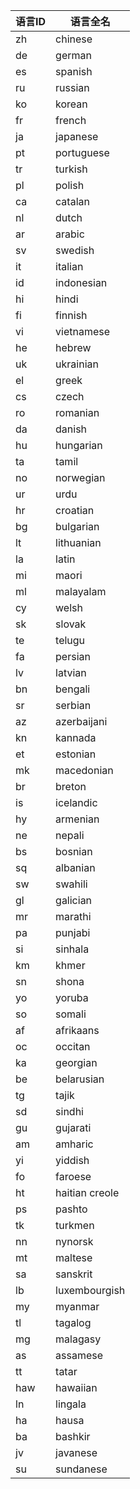 | 语言ID | 语言全名           |
|------|----------------|
| zh   | chinese        |
| de   | german         |
| es   | spanish        |
| ru   | russian        |
| ko   | korean         |
| fr   | french         |
| ja   | japanese       |
| pt   | portuguese     |
| tr   | turkish        |
| pl   | polish         |
| ca   | catalan        |
| nl   | dutch          |
| ar   | arabic         |
| sv   | swedish        |
| it   | italian        |
| id   | indonesian     |
| hi   | hindi          |
| fi   | finnish        |
| vi   | vietnamese     |
| he   | hebrew         |
| uk   | ukrainian      |
| el   | greek          |
| cs   | czech          |
| ro   | romanian       |
| da   | danish         |
| hu   | hungarian      |
| ta   | tamil          |
| no   | norwegian      |
| ur   | urdu           |
| hr   | croatian       |
| bg   | bulgarian      |
| lt   | lithuanian     |
| la   | latin          |
| mi   | maori          |
| ml   | malayalam      |
| cy   | welsh          |
| sk   | slovak         |
| te   | telugu         |
| fa   | persian        |
| lv   | latvian        |
| bn   | bengali        |
| sr   | serbian        |
| az   | azerbaijani    |
| kn   | kannada        |
| et   | estonian       |
| mk   | macedonian     |
| br   | breton         |
| is   | icelandic      |
| hy   | armenian       |
| ne   | nepali         |
| bs   | bosnian        |
| sq   | albanian       |
| sw   | swahili        |
| gl   | galician       |
| mr   | marathi        |
| pa   | punjabi        |
| si   | sinhala        |
| km   | khmer          |
| sn   | shona          |
| yo   | yoruba         |
| so   | somali         |
| af   | afrikaans      |
| oc   | occitan        |
| ka   | georgian       |
| be   | belarusian     |
| tg   | tajik          |
| sd   | sindhi         |
| gu   | gujarati       |
| am   | amharic        |
| yi   | yiddish        |
| fo   | faroese        |
| ht   | haitian creole |
| ps   | pashto         |
| tk   | turkmen        |
| nn   | nynorsk        |
| mt   | maltese        |
| sa   | sanskrit       |
| lb   | luxembourgish  |
| my   | myanmar        |
| tl   | tagalog        |
| mg   | malagasy       |
| as   | assamese       |
| tt   | tatar          |
| haw  | hawaiian       |
| ln   | lingala        |
| ha   | hausa          |
| ba   | bashkir        |
| jv   | javanese       |
| su   | sundanese      |
